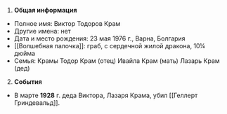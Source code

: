 1. **Общая информация**
 - Полное имя: Виктор Тодоров Крам
 - Другие имена: нет
 - Дата и место рождения: 23 мая 1976 г., Варна, Болгария
 - [[Волшебная палочка]]: граб, с сердечной жилой дракона, 10¼ дюйма
 - Семья: Крамы
	Тодор Крам (отец)
	Ивайла Крам (мать)
	Лазарь Крам (дед)

2. **События**
 - В марте **1928** г. деда Виктора, Лазаря Крама, убил [[Геллерт Гриндевальд]].